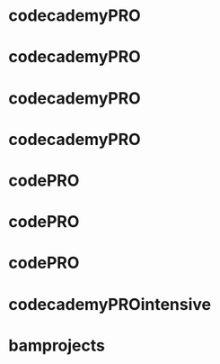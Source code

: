 # codecademyPRO
# codecademyPRO
# codecademyPRO
# codecademyPRO
# codePRO
# codePRO
# codePRO
# codecademyPROintensive
# bamprojects
